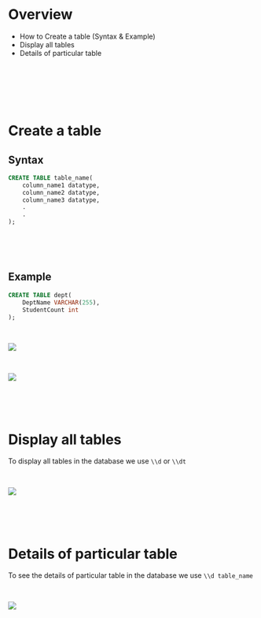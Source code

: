 # Overview

- How to Create a table (Syntax & Example)
- Display all tables
- Details of particular table

&nbsp;

&nbsp;

&nbsp;

# Create a table

## Syntax

```sql
CREATE TABLE table_name(
    column_name1 datatype,
    column_name2 datatype,
    column_name3 datatype,
    .
    .
);
```

&nbsp;

&nbsp;

## Example

```sql
CREATE TABLE dept(
    DeptName VARCHAR(255),
    StudentCount int
);
```

&nbsp;

<img src="./assets/Table/create-table.png">

&nbsp;

<img src="./assets/Table/create-table-in-shell.jpg">

&nbsp;

&nbsp;

# Display all tables

To display all tables in the database we use `\\d` or `\\dt`

&nbsp;

<img src="./assets/Table/list-of-tables.jpg">

&nbsp;

&nbsp;

# Details of particular table

To see the details of particular table in the database we use `\\d table_name`

&nbsp;

<img src="./assets/Table/details-of-particular-table.jpg">

&nbsp;

&nbsp;
